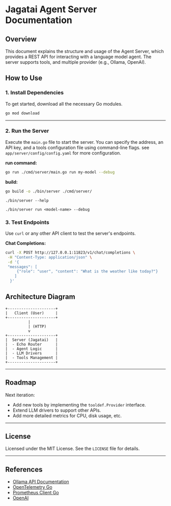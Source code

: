 # Jagatai Agent Server Documentation

## Overview

This document explains the structure and usage of the Agent Server, which provides a REST API for interacting with a language model agent. The server supports tools, and multiple provider (e.g., Ollama, OpenAI).

## How to Use

### 1\. Install Dependencies

To get started, download all the necessary Go modules.

```sh
go mod download
```

---

### 2\. Run the Server

Execute the `main.go` file to start the server. You can specify the address, an API key, and a tools configuration file using command-line flags. see `app/server/config/config.yaml` for more configuration.

**run command:**

```sh
go run ./cmd/server/main.go run my-model --debug
```

**build:**

```sh
go build -o ./bin/server ./cmd/server/
```

```
./bin/server --help
```

```
./bin/server run <model-name> --debug
```

### 3\. Test Endpoints

Use `curl` or any other API client to test the server's endpoints.

**Chat Completions:**

```sh
curl -X POST http://127.0.0.1:11823/v1/chat/completions \
 -H "Content-Type: application/json" \
 -d '{
 "messages": [
     {"role": "user", "content": "What is the weather like today?"}
    ]
  }'
```

## Architecture Diagram

```
+---------------------+
|   Client (User)     |
+---------------------+
          |
          | (HTTP)
          v
+---------------------+
|  Server (Jagatai)   |
|  - Echo Router      |
|  - Agent Logic      |
|  - LLM Drivers      |
|  - Tools Management |
+---------------------+
```

---

## Roadmap

Next iteration:

- Add new tools by implementing the `tooldef.Provider` interface.
- Extend LLM drivers to support other APIs.
- Add more detailed metrics for CPU, disk usage, etc.

---

## License

Licensed under the MIT License. See the `LICENSE` file for details.

---

## References

- [Ollama API Documentation](https://github.com/ollama/ollama/tree/main/docs)
- [OpenTelemetry Go](https://github.com/ollama/ollama/tree/main/docs)
- [Prometheus Client Go](https://github.com/prometheus/client_golang)
- [OpenAI](https://platform.openai.com/docs/api-reference/chat/create)

<!-- end list -->
